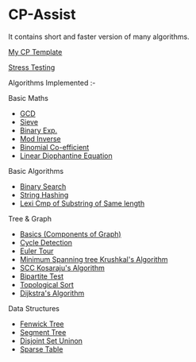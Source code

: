 # CP-Assist
It contains short and faster version of many algorithms.

[My CP Template](https://github.com/smit-mist/CP-Assist/blob/main/template.cpp)

[Stress Testing](https://github.com/smit-mist/CP-Assist/blob/main/stress_test.cpp)

Algorithms Implemented :-

Basic Maths
- [GCD](https://github.com/smit-mist/CP-Assist/blob/main/math/basic_math.cpp)
- [Sieve](https://github.com/smit-mist/CP-Assist/blob/main/math/basic_math.cpp)
- [Binary Exp.](https://github.com/smit-mist/CP-Assist/blob/main/math/basic_math.cpp)
- [Mod Inverse](https://github.com/smit-mist/CP-Assist/blob/main/math/basic_math.cpp)
- [Binomial Co-efficient](https://github.com/smit-mist/CP-Assist/blob/main/math/basic_math.cpp)
- [Linear Diophantine Equation](https://github.com/smit-mist/CP-Assist/blob/main/math/basic_math.cpp)

Basic Algorithms
- [Binary Search](https://github.com/smit-mist/CP-Assist/blob/main/basic_algorithms/binary_search.cpp)
- [String Hashing](https://github.com/smit-mist/CP-Assist/blob/main/basic_algorithms/string_hashing.cpp)
- [Lexi Cmp of Substring of Same length](https://github.com/smit-mist/CP-Assist/blob/main/basic_algorithms/compare_two_substring_of_same_len.cpp)

Tree & Graph
- [Basics (Components of Graph)](https://github.com/smit-mist/CP-Assist/blob/main/tree_graph/basic.cpp)
- [Cycle Detection](https://github.com/smit-mist/CP-Assist/blob/main/tree_graph/cycles_in_graph.cpp)
- [Euler Tour](https://github.com/smit-mist/CP-Assist/blob/main/tree_graph/euler_tour.cpp)
- [Minimum Spanning tree Krushkal's Algorithm](https://github.com/smit-mist/CP-Assist/blob/main/tree_graph/mst_krushkal.cpp)
- [SCC Kosaraju's Algorithm](https://github.com/smit-mist/CP-Assist/blob/main/tree_graph/scc_kosaraju's_algorithm.cpp)
- [Bipartite Test](https://github.com/smit-mist/CP-Assist/blob/main/tree_graph/bipartite_test.cpp)
- [Topological Sort](https://github.com/smit-mist/CP-Assist/blob/main/tree_graph/topological_sort.cpp)
- [Dijkstra's Algorithm](https://github.com/smit-mist/CP-Assist/blob/main/tree_graph/dijkstra.cpp)

Data Structures
- [Fenwick Tree](https://github.com/smit-mist/CP-Assist/blob/main/range_queries/fenwick_aka_bit.cpp)
- [Segment Tree](https://github.com/smit-mist/CP-Assist/blob/main/range_queries/segment_tree.cpp)
- [Disjoint Set Uninon](https://github.com/smit-mist/CP-Assist/blob/main/tree_graph/mst_krushkal.cpp)
- [Sparse Table](https://github.com/smit-mist/CP-Assist/blob/main/range_queries/sparse_table.cpp)
